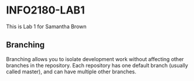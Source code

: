# INFO2180-LAB1
This is Lab 1 for Samantha Brown

## Branching

Branching allows you to isolate development work without affecting other branches in the repository. Each repository has one default branch (usually called master), and can have multiple other branches.
